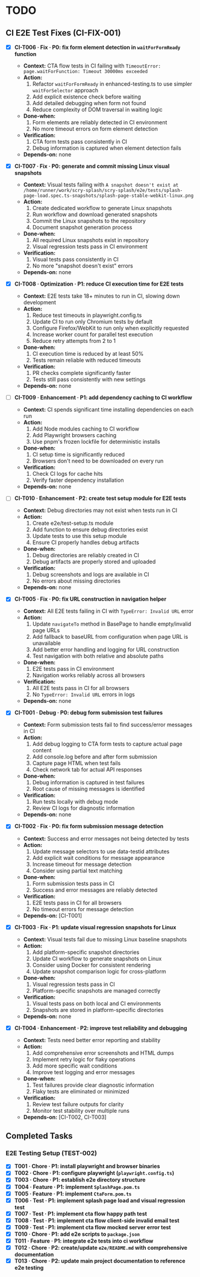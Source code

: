 # TODO

## CI E2E Test Fixes (CI-FIX-001)

- [x] **CI-T006 · Fix · P0: fix form element detection in `waitForFormReady` function**
    - **Context:** CTA flow tests in CI failing with `TimeoutError: page.waitForFunction: Timeout 30000ms exceeded`
    - **Action:**
        1. Refactor `waitForFormReady` in enhanced-testing.ts to use simpler `waitForSelector` approach
        2. Add explicit existence check before waiting
        3. Add detailed debugging when form not found
        4. Reduce complexity of DOM traversal in waiting logic
    - **Done‑when:**
        1. Form elements are reliably detected in CI environment
        2. No more timeout errors on form element detection
    - **Verification:**
        1. CTA form tests pass consistently in CI
        2. Debug information is captured when element detection fails
    - **Depends‑on:** none
    
- [x] **CI-T007 · Fix · P0: generate and commit missing Linux visual snapshots**
    - **Context:** Visual tests failing with `A snapshot doesn't exist at /home/runner/work/scry-splash/scry-splash/e2e/tests/splash-page-load.spec.ts-snapshots/splash-page-stable-webkit-linux.png`
    - **Action:**
        1. Create dedicated workflow to generate Linux snapshots
        2. Run workflow and download generated snapshots
        3. Commit the Linux snapshots to the repository
        4. Document snapshot generation process
    - **Done‑when:**
        1. All required Linux snapshots exist in repository
        2. Visual regression tests pass in CI environment
    - **Verification:**
        1. Visual tests pass consistently in CI
        2. No more "snapshot doesn't exist" errors
    - **Depends‑on:** none

- [x] **CI-T008 · Optimization · P1: reduce CI execution time for E2E tests**
    - **Context:** E2E tests take 18+ minutes to run in CI, slowing down development
    - **Action:**
        1. Reduce test timeouts in playwright.config.ts
        2. Update CI to run only Chromium tests by default
        3. Configure Firefox/WebKit to run only when explicitly requested
        4. Increase worker count for parallel test execution
        5. Reduce retry attempts from 2 to 1
    - **Done‑when:**
        1. CI execution time is reduced by at least 50%
        2. Tests remain reliable with reduced timeouts
    - **Verification:**
        1. PR checks complete significantly faster
        2. Tests still pass consistently with new settings
    - **Depends‑on:** none

- [ ] **CI-T009 · Enhancement · P1: add dependency caching to CI workflow**
    - **Context:** CI spends significant time installing dependencies on each run
    - **Action:**
        1. Add Node modules caching to CI workflow
        2. Add Playwright browsers caching
        3. Use pnpm's frozen lockfile for deterministic installs
    - **Done‑when:**
        1. CI setup time is significantly reduced
        2. Browsers don't need to be downloaded on every run
    - **Verification:**
        1. Check CI logs for cache hits
        2. Verify faster dependency installation
    - **Depends‑on:** none

- [ ] **CI-T010 · Enhancement · P2: create test setup module for E2E tests**
    - **Context:** Debug directories may not exist when tests run in CI
    - **Action:**
        1. Create e2e/test-setup.ts module
        2. Add function to ensure debug directories exist
        3. Update tests to use this setup module
        4. Ensure CI properly handles debug artifacts
    - **Done‑when:**
        1. Debug directories are reliably created in CI
        2. Debug artifacts are properly stored and uploaded
    - **Verification:**
        1. Debug screenshots and logs are available in CI
        2. No errors about missing directories
    - **Depends‑on:** none

- [x] **CI-T005 · Fix · P0: fix URL construction in navigation helper**
    - **Context:** All E2E tests failing in CI with `TypeError: Invalid URL` error
    - **Action:**
        1. Update `navigateTo` method in BasePage to handle empty/invalid page URLs
        2. Add fallback to baseURL from configuration when page URL is unavailable
        3. Add better error handling and logging for URL construction
        4. Test navigation with both relative and absolute paths
    - **Done‑when:**
        1. E2E tests pass in CI environment
        2. Navigation works reliably across all browsers
    - **Verification:**
        1. All E2E tests pass in CI for all browsers
        2. No `TypeError: Invalid URL` errors in logs
    - **Depends‑on:** none

- [x] **CI-T001 · Debug · P0: debug form submission test failures**
    - **Context:** Form submission tests fail to find success/error messages in CI
    - **Action:**
        1. Add debug logging to CTA form tests to capture actual page content
        2. Add console.log before and after form submission
        3. Capture page HTML when test fails
        4. Check network tab for actual API responses
    - **Done‑when:**
        1. Debug information is captured in test failures
        2. Root cause of missing messages is identified
    - **Verification:**
        1. Run tests locally with debug mode
        2. Review CI logs for diagnostic information
    - **Depends‑on:** none

- [x] **CI-T002 · Fix · P0: fix form submission message detection**
    - **Context:** Success and error messages not being detected by tests
    - **Action:**
        1. Update message selectors to use data-testid attributes
        2. Add explicit wait conditions for message appearance
        3. Increase timeout for message detection
        4. Consider using partial text matching
    - **Done‑when:**
        1. Form submission tests pass in CI
        2. Success and error messages are reliably detected
    - **Verification:**
        1. E2E tests pass in CI for all browsers
        2. No timeout errors for message detection
    - **Depends‑on:** [CI-T001]

- [x] **CI-T003 · Fix · P1: update visual regression snapshots for Linux**
    - **Context:** Visual tests fail due to missing Linux baseline snapshots
    - **Action:**
        1. Add platform-specific snapshot directories
        2. Update CI workflow to generate snapshots on Linux
        3. Consider using Docker for consistent rendering
        4. Update snapshot comparison logic for cross-platform
    - **Done‑when:**
        1. Visual regression tests pass in CI
        2. Platform-specific snapshots are managed correctly
    - **Verification:**
        1. Visual tests pass on both local and CI environments
        2. Snapshots are stored in platform-specific directories
    - **Depends‑on:** none

- [x] **CI-T004 · Enhancement · P2: improve test reliability and debugging**
    - **Context:** Tests need better error reporting and stability
    - **Action:**
        1. Add comprehensive error screenshots and HTML dumps
        2. Implement retry logic for flaky operations
        3. Add more specific wait conditions
        4. Improve test logging and error messages
    - **Done‑when:**
        1. Test failures provide clear diagnostic information
        2. Flaky tests are eliminated or minimized
    - **Verification:**
        1. Review test failure outputs for clarity
        2. Monitor test stability over multiple runs
    - **Depends‑on:** [CI-T002, CI-T003]

## Completed Tasks

### E2E Testing Setup (TEST-002)
- [x] **T001 · Chore · P1: install playwright and browser binaries**
- [x] **T002 · Chore · P1: configure playwright (`playwright.config.ts`)**
- [x] **T003 · Chore · P1: establish e2e directory structure**
- [x] **T004 · Feature · P1: implement `SplashPage.pom.ts`**
- [x] **T005 · Feature · P1: implement `CtaForm.pom.ts`**
- [x] **T006 · Test · P1: implement splash page load and visual regression test**
- [x] **T007 · Test · P1: implement cta flow happy path test**
- [x] **T008 · Test · P1: implement cta flow client-side invalid email test**
- [x] **T009 · Test · P1: implement cta flow mocked server error test**
- [x] **T010 · Chore · P1: add e2e scripts to `package.json`**
- [x] **T011 · Feature · P1: integrate e2e tests into ci workflow**
- [x] **T012 · Chore · P2: create/update `e2e/README.md` with comprehensive documentation**
- [x] **T013 · Chore · P2: update main project documentation to reference e2e testing**
